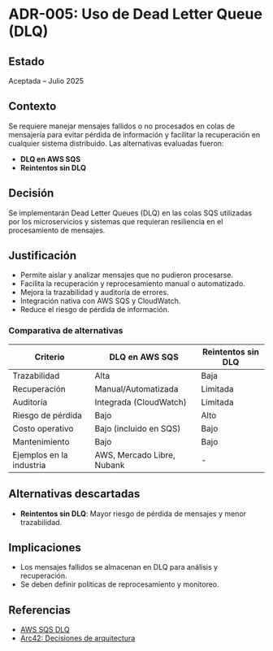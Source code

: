 # ADR-005: Uso de Dead Letter Queue (DLQ)

## Estado

Aceptada – Julio 2025

## Contexto

Se requiere manejar mensajes fallidos o no procesados en colas de mensajería para evitar pérdida de información y facilitar la recuperación en cualquier sistema distribuido. Las alternativas evaluadas fueron:

- **DLQ en AWS SQS**
- **Reintentos sin DLQ**

## Decisión

Se implementarán Dead Letter Queues (DLQ) en las colas SQS utilizadas por los microservicios y sistemas que requieran resiliencia en el procesamiento de mensajes.

## Justificación

- Permite aislar y analizar mensajes que no pudieron procesarse.
- Facilita la recuperación y reprocesamiento manual o automatizado.
- Mejora la trazabilidad y auditoría de errores.
- Integración nativa con AWS SQS y CloudWatch.
- Reduce el riesgo de pérdida de información.

### Comparativa de alternativas

| Criterio                | DLQ en AWS SQS     | Reintentos sin DLQ |
|-------------------------|--------------------|--------------------|
| Trazabilidad            | Alta               | Baja               |
| Recuperación            | Manual/Automatizada| Limitada           |
| Auditoría               | Integrada (CloudWatch) | Limitada      |
| Riesgo de pérdida       | Bajo               | Alto               |
| Costo operativo         | Bajo (incluido en SQS) | Bajo              |
| Mantenimiento           | Bajo               | Bajo               |
| Ejemplos en la industria| AWS, Mercado Libre, Nubank | -           |

## Alternativas descartadas

- **Reintentos sin DLQ**: Mayor riesgo de pérdida de mensajes y menor trazabilidad.

## Implicaciones

- Los mensajes fallidos se almacenan en DLQ para análisis y recuperación.
- Se deben definir políticas de reprocesamiento y monitoreo.

## Referencias

- [AWS SQS DLQ](https://docs.aws.amazon.com/AWSSimpleQueueService/latest/SQSDeveloperGuide/sqs-dead-letter-queues.html)
- [Arc42: Decisiones de arquitectura](https://arc42.org/decision/)

